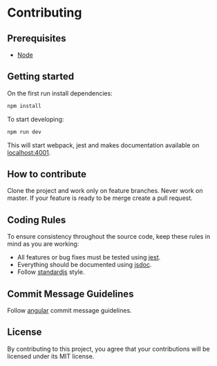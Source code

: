 # Contributing

## Prerequisites
* [Node](https://nodejs.org/en/)

## Getting started
On the first run install dependencies:
```bash
npm install
```

To start developing:
```bash
npm run dev
```
This will start webpack, jest and makes documentation available on [localhost:4001](http://localhost:4001).

## How to contribute
Clone the project and work only on feature branches. Never work on master. If your feature is ready to be merge create a pull request.

## Coding Rules
To ensure consistency throughout the source code, keep these rules in mind as you are working:

* All features or bug fixes must be tested using [jest](https://facebook.github.io/jest/).
* Everything should be documented using [jsdoc](http://usejsdoc.org).
* Follow [standardjs](https://standardjs.com/) style.

## Commit Message Guidelines
Follow [angular](https://github.com/angular/angular/blob/master/CONTRIBUTING.md#commit) commit message guidelines.

## License
By contributing to this project, you agree that your contributions will be licensed under its MIT license.
